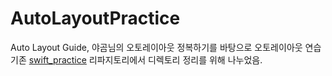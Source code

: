# AutoLayoutPractice
Auto Layout Guide, 야곰님의 오토레이아웃 정복하기를 바탕으로 오토레이아웃 연습  
기존 [swift_practice](https://github.com/sweethoneybee/swift_practice) 리파지토리에서 디렉토리 정리를 위해 나누었음.
